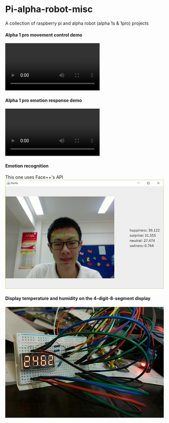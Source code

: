 # Pi-alpha-robot-misc
A collection of raspberry pi and alpha robot (alpha 1s & 1pro) projects

#### Alpha 1 pro movement control demo
<video src="src/demo/Movement Control demo.mp4" controls></video>

#### Alpha 1 pro emotion response demo
<video src="src/demo/Emotion Response demo.mp4" controls></video>

#### Emotion recognition
This one uses Face++'s API
![reco](src/demo/emo-reco.PNG)

#### Display temperature and humidity on the 4-digit-8-segment display
![pic](src/demo/temp-hum.jpg)